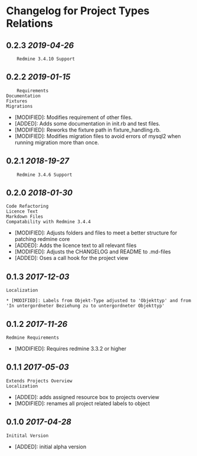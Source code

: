 Changelog for Project Types Relations
=====================================

0.2.3 *2019-04-26*
------------------

		Redmine 3.4.10 Support



0.2.2 *2019-01-15*
------------------

		Requirements
    Documentation
    Fixtures
    Migrations

* [MODIFIED]: Modifies requirement of other files.
* [ADDED]:    Adds some documentation in init.rb and test files.
* [MODIFIED]: Reworks the fixture path in fixture_handling.rb.
* [MODIFIED]: Modifies migration files to avoid errors of mysql2 when running migration more than once.

0.2.1 *2018-19-27*
------------------

		Redmine 3.4.6 Support

0.2.0 *2018-01-30*
------------------

    Code Refactoring
    Licence Text
    Markdown Files
    Compatability with Redmine 3.4.4
    
* [MODIFIED]: Adjusts folders and files to meet a better structure
              for patching redmine core
* [ADDED]: Adds the licence text to all relevant files
* [MODIFIED]: Adjusts the CHANGELOG and README to .md-files
* [ADDED]: Oses a call hook for the project view


0.1.3 *2017-12-03*
------------------

    Localization
    
	* [MODIFIED]: Labels from Objekt-Type adjusted to 'Objekttyp' and from 'In untergordneter Beziehung zu to untergordneter Objekttyp'

0.1.2 *2017-11-26*
------------------

    Redmine Requirements
    

* [MODIFIED]: Requires redmine 3.3.2 or higher

0.1.1 *2017-05-03*
------------------

    Extends Projects Overview
    Localization
    
* [ADDED]: adds assigned resource box to projects overview
* [MODIFIED]: renames all project related labels to object

0.1.0 *2017-04-28*
------------------

    Initital Version
    

* [ADDED]: initial alpha version
